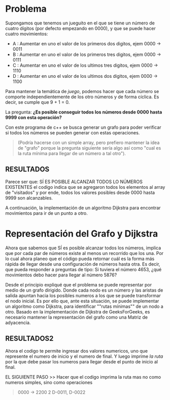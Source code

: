 # Problema
Supongamos que tenemos un jueguito en el que se tiene un número de cuatro dígitos (por defecto empezando en 0000), y que se puede hacer cuatro movimientos:
* A : Aumentar en uno el valor de los primeros dos digitos,  ejem 0000 -> 0011
* B : Aumentar en uno el valor de los primeros tres digitos, ejem 0000 -> 0111
* C : Aumentar en uno el valor de los ultimos tres digitos,  ejem 0000 -> 1110
* D : Aumentar en uno el valor de los ultimos dos digitos,   ejem 0000 -> 1100

Para mantener la temática de _juego_, podemos hacer que cada número se comporte independientemente de los otro números y de forma cíclica. Es decir, se cumple que 9 + 1 = 0.

La pregunta: **¿Es posible conseguir todos los números desde 0000 hasta 9999 con esta operación?**

Con este programa de c++ se busca generar un grafo para poder verificar si todos los números se pueden generar con estas operaciones.
>(Podría hacerse con un simple array, pero prefiero mantener la idea de "grafo" porque la pregunta siguiente sería algo así como "cual es la ruta mínima para llegar de un número a tal otro").


## RESULTADOS
Parece ser que:
SÍ ES POSIBLE ALCANZAR TODOS LO NÚMEROS EXISTENTES
el codigo indica que se agregaron todos los elementos al array de "visitados" y por ende, todos los valores posibles desde 0000 hasta 9999 son alcanzables.

A continuación, la implementación de un algoritmo Dijkstra para encontrar movimientos para ir de un punto a otro.

# Representación del Grafo y Dijkstra
Ahora que sabemos que SÍ es posible alcanzar todos los números, implica que por cada par de números existe al menos un recorrido que los una.
Por lo cual ahora planeo que el código pueda retornar cuál es la forma más rápida de llegar desde una configuración de números hasta otra. Es decir, que pueda responder a preguntas de tipo: Si tuviera el número 4653, ¿qué movimientos debo hacer para llegar al número 5876?

Desde el principio expliqué que el problema se puede representar por medio de un grafo dirigido. Donde cada nodo es un número y las aristas de salida apuntan hacia los posibles numeros a los que se puede transformar el nodo inicial. Es por ello que, ante esta situación, se puede implementar un algoritmo como Dijkstra, para identificar ""rutas mínimas"" de un nodo a otro.
Basado en la implementación de Dijkstra de GeeksForGeeks, es necesario mantener la representación del grafo como una Matriz de adyacencia.

## RESULTADOS2
Ahora el codigo te permite ingresar dos valores numericos, uno que represente el numero de inicio y el numero de final. Y luego imprime _la ruta_ por la que debe pasar los numeros para llegar desde el punto de inicio al final.

EL SIGUIENTE PASO >> Hacer que el codigo imprima la ruta mas no como numeros simples, sino como operaciones
  > 0000 -> 2200        2       D-0011, D-0022